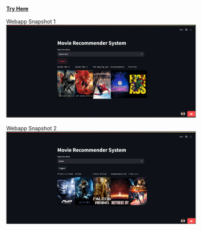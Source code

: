 
[**Try Here**](https://movie-recommender-system-by-meet-patel.streamlit.app/)
<br>
<br>
Webapp Snapshot 1
![Snapshot 1 with Movie Input](./snapshots/Screenshot1.png "Snapshot1")
<br>
<br>
Webapp Snapshot 2
![Snapshot 2 with Movie Input](./snapshots/Screenshot2.png "Snapshot2")



